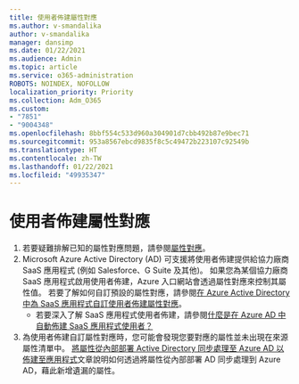 ```yaml
---
title: 使用者佈建屬性對應
ms.author: v-smandalika
author: v-smandalika
manager: dansimp
ms.date: 01/22/2021
ms.audience: Admin
ms.topic: article
ms.service: o365-administration
ROBOTS: NOINDEX, NOFOLLOW
localization_priority: Priority
ms.collection: Adm_O365
ms.custom:
- "7851"
- "9004348"
ms.openlocfilehash: 8bbf554c533d960a304901d7cbb492b87e9bec71
ms.sourcegitcommit: 953a8567ebcd9835f8c5c49472b223107c92549b
ms.translationtype: HT
ms.contentlocale: zh-TW
ms.lasthandoff: 01/22/2021
ms.locfileid: "49935347"
---
```

# <a name="user-provisioning-attribute-mapping"></a>使用者佈建屬性對應

1. 若要疑難排解已知的屬性對應問題，請參閱[屬性對應](https://docs.microsoft.com/azure/active-directory/app-provisioning/known-issues#attribute-mappings)。 
2. Microsoft Azure Active Directory (AD) 可支援將使用者佈建提供給協力廠商 SaaS 應用程式 (例如 Salesforce、G Suite 及其他)。 如果您為某個協力廠商 SaaS 應用程式啟用使用者佈建，Azure 入口網站會透過屬性對應來控制其屬性值。 若要了解如何自訂預設的屬性對應，請參閱[在 Azure Active Directory 中為 SaaS 應用程式自訂使用者佈建屬性對應](https://docs.microsoft.com/azure/active-directory/app-provisioning/customize-application-attributes)。
    - 若要深入了解 SaaS 應用程式使用者佈建，請參閱[什麼是在 Azure AD 中自動佈建 SaaS 應用程式使用者？](https://docs.microsoft.com/azure/active-directory/app-provisioning/user-provisioning) 
3. 為使用者佈建自訂屬性對應時，您可能會發現您要對應的屬性並未出現在來源屬性清單中。 [將屬性從內部部署 Active Directory 同步處理至 Azure AD 以佈建至應用程式](https://docs.microsoft.com/azure/active-directory/app-provisioning/user-provisioning-sync-attributes-for-mapping)文章說明如何透過將屬性從內部部署 AD 同步處理到 Azure AD，藉此新增遺漏的屬性。
